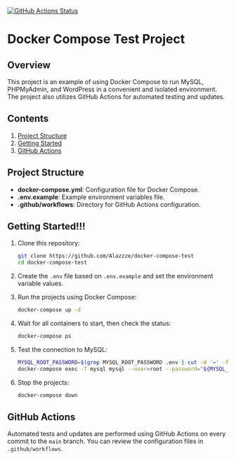 [![GitHub Actions Status](https://github.com/Alazzze/wordpress-docker-phpmyadmin/workflows/github-actions-docker-compose.yml/badge.svg)](https://github.com/Alazzze/wordpress-docker-phpmyadmin/actions)

# Docker Compose Test Project

## Overview

This project is an example of using Docker Compose to run MySQL, PHPMyAdmin, and WordPress in a convenient and isolated environment. The project also utilizes GitHub Actions for automated testing and updates.

## Contents

1. [Project Structure](#project-structure)
2. [Getting Started](#getting-started)
3. [GitHub Actions](#github-actions)

## Project Structure

- **docker-compose.yml**: Configuration file for Docker Compose.
- **.env.example**: Example environment variables file.
- **.github/workflows**: Directory for GitHub Actions configuration.

## Getting Started!!!

1. Clone this repository:

   ```bash
   git clone https://github.com/Alazzze/docker-compose-test
   cd docker-compose-test
   ```

2. Create the `.env` file based on `.env.example` and set the environment variable values.

3. Run the projects using Docker Compose:

   ```bash
   docker-compose up -d
   ```

4. Wait for all containers to start, then check the status:

   ```bash
   docker-compose ps
   ```

5. Test the connection to MySQL:

   ```bash
   MYSQL_ROOT_PASSWORD=$(grep MYSQL_ROOT_PASSWORD .env | cut -d '=' -f2)
   docker-compose exec -T mysql mysql --user=root --password="${MYSQL_ROOT_PASSWORD}" --database="${MYSQL_DATABASE}" --execute="SELECT 1"
   ```

6. Stop the projects:

   ```bash
   docker-compose down
   ```

## GitHub Actions

Automated tests and updates are performed using GitHub Actions on every commit to the `main` branch. You can review the configuration files in `.github/workflows`.

